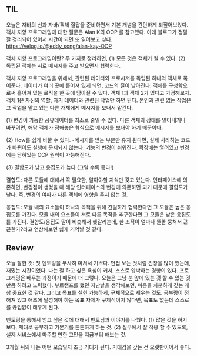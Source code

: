 ## TIL

오늘은 자바의 신과 자바/객체 질답을 준비하면서 기본 개념을 간단하게 되짚어보았다.
객체 지향 프로그래밍에 대한 질문은 Alan K의 OOP 를 참고했다.
아래 블로그가 정말 잘 정리되어 있어서 시간이 되면 또 읽어보고 싶다.
https://velog.io/@eddy_song/alan-kay-OOP

객체 지향 프로그래밍이란?
두 가지로 정리하면,
(1) 모든 것은 객체가 될 수 있다. (2) 독립된 객체는 서로 메시지를 주고 받으면서 협력한다.

객체 지향 프로그래밍을 위해서, 관련된 데이터와 프로시저를 독립된 하나의 객체로 묶어준다.
데이터가 여러 곳에 흩어져 있게 되면, 코드의 질이 낮아진다. 객체를 구성함으로써 흩어져 있는 로직을 한 곳에 담아질 수 있다.
객체 1과 객체 2가 있다고 가정해보자. 객체 1은 자신의 역할, 자기 데이터와 관련된 작업만 하면 된다. 본인과 관련 없는 작업은
그 작업을 맡고 있는 다른 개체에게 메시지를 보내서 맡긴다.

(1) 변경이 가능한 공유데이터를 최소로 줄일 수 있다. 다른 객체의 상태를 알아내거나 바꾸려면, 해당 객체가 정해놓은 형식으로
메시지를 보내야 하기 때문이다.

(2) How를 쉽게 바꿀 수 있다.
-메시지를 받는 부분만 유지 된다면, 실제 처리하는 코드가 바뀌어도 실행에 문제되지 않는다. 기능의 변경이 쉬워진다.
확장에는 열려있고 변경에는 닫혀있는 OCP 원칙이 가능해진다.

(3) 결합도가 낮고 응집도가 높다 (그럴 수록 좋다!)

결합도:  다른 모듈에 대해서 꼭 필요한, 알아야할 지식만 갖고 있는다. 인터페이스에 의존하면, 변경점이 생겼을 때
해당 인터페이스의 변경에 의존하면 되기 때문에 결합도가 낮다. 즉, 변경의 여파가 다른 객체에 영향을 주지 않는 것.

응집도: 모듈 내의 요소들이 하나의 목적을 위해 긴밀하게 협력한다면 그 모듈은 높은 응집도를 가진다.
모듈 내의 요소들이 서로 다른 목적을 추구한다면 그 모듈은 낮은 응집도를 가진다.
결합도/응집도 말이 비슷해서 헷갈리는데, 한 조직이 얼마나 똘똘 뭉쳐서 끈끈한가?라고 연상해보면 쉽게 기억날 것 같다.



## Review

오늘 잘한 것:
첫 멘토링을 무사히 마쳐서 기쁘다. 면접 보는 것처럼 긴장을 많이 했는데, 재밌는 시간이었다.
나는 잘 하고 싶은 욕심이 커서, 스스로 압박하는 경향이 있다. 프로그래밍은 배우는 과정이기 때문에 더 그렇다.
오늘은 그냥 눈 앞에 있는 것 할 수 있는 것만큼 하려고 노력했다.
부트캠프를 했던 지난날을 생각해보면, 마음을 차분하게 갖는 게 참 중요한 것 같다.
그리고 목표를 실현 가능하게, 구체적으로 세우는 것도.
공부량이 정해져 있고 애초에 달성해야 하는 목표 자체가 구체적이지 않다면, 목표도 없는데 스스로를 끊임없이 태우게 된다.

멘토링을 통해서 얻고 싶은 것에 대해서 멘토님과 이야기를 나눴다.
(1) 많은 것을 하기 보다, 제대로 공부하고 기본기를 튼튼하게 하는 것.
(2) 실무에서 잘 적응 할 수 있도록, 실제 서비스에서 마주할 만한 고민을 지금부터 해보는 것.

3개월 뒤의 나는 어떤 모습일지 조금 기대가 된다. 기대감을 갖는 건 오랫만이어서 좋다.


